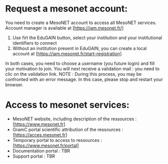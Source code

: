 # Request a mesonet account:

You need to create a MesoNET account to access all MesoNET services.
Account manager is available at [https://iam.mesonet.fr/]

1. Use firt the EduGAIN button, select your institution and your institutional identifiers to connect
2. Without an institution present in EduGAIN, you can create a local account at [https://iam.mesonet.fr/start-registration]

In both cases, you need to choose a username (you future login) and fill your motivation to join. 
You will next receive a validation mail : you need to clic on the validation link.
NOTE : During this process, you may be confronted with an error message. In this case, please stop and restart your browser.

# Access to mesonet services:

- MesoNET website, including description of the ressources : [https://www.mesonet.fr]
- GramC portal scientific attribution of the ressources : [https://acces.mesonet.fr]
- Temporary portal to access to ressources :  [https://www.mesonet.fr/portal]
- Documentation portal : TBR
- Support portal : TBR

